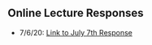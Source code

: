 ## Online Lecture Responses
+ 7/6/20: [Link to July 7th Response](https://dehighland.github.io/Daniel-Highland-Data-310-Public/July7Response)
